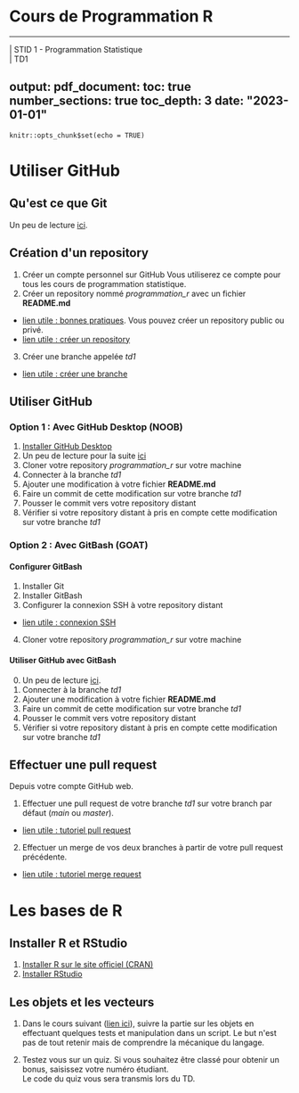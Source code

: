 # Cours de Programmation R

---
 
  | STID 1 - Programmation Statistique  
  | TD1  
  
output: 
  pdf_document:
    toc: true
    number_sections: true
    toc_depth: 3
date: "2023-01-01"
---

```{r setup, include=FALSE}
knitr::opts_chunk$set(echo = TRUE)
```



# Utiliser GitHub

## Qu'est ce que Git

Un peu de lecture [ici](https://www.atlassian.com/fr/git/tutorials/what-is-git). 

## Création d'un repository

1. Créer un compte personnel sur GitHub
Vous utiliserez ce compte pour tous les cours de programmation statistique.
2. Créer un repository nommé *programmation_r* avec un fichier **README.md**
* [lien utile : bonnes pratiques](https://docs.github.com/fr/repositories/creating-and-managing-repositories/best-practices-for-repositories). Vous pouvez créer un repository public ou privé.
* [lien utile : créer un repository](https://docs.github.com/fr/repositories/creating-and-managing-repositories/creating-a-new-repository)
3. Créer une branche appelée *td1*
* [lien utile :  créer une branche](https://docs.github.com/fr/pull-requests/collaborating-with-pull-requests/proposing-changes-to-your-work-with-pull-requests/creating-and-deleting-branches-within-your-repository)

## Utiliser GitHub

### Option 1 : Avec GitHub Desktop (NOOB)

1. [Installer GitHub Desktop](https://desktop.github.com/)
2. Un peu de lecture pour la suite [ici](https://docs.github.com/fr/desktop/installing-and-configuring-github-desktop/overview/getting-started-with-github-desktop)
3. Cloner votre repository *programmation_r* sur votre machine
4. Connecter à la branche *td1*
5. Ajouter une modification à votre fichier **README.md**
6. Faire un commit de cette modification sur votre branche *td1*
7. Pousser le commit vers votre repository distant
8. Vérifier si votre repository distant à pris en compte cette modification sur votre branche *td1*

### Option 2 : Avec GitBash (GOAT)

#### Configurer GitBash

1. Installer Git
2. Installer GitBash
3. Configurer la connexion SSH à votre repository distant
* [lien utile : connexion SSH](https://linuxhint.com/clone-repo-with-ssh-key-in-git/)
4. Cloner votre repository *programmation_r* sur votre machine

#### Utiliser GitHub avec GitBash

0. Un peu de lecture [ici](https://www.jesuisundev.com/comprendre-git-en-7-minutes/).
1. Connecter à la branche *td1*
2. Ajouter une modification à votre fichier **README.md**
3. Faire un commit de cette modification sur votre branche *td1*
4. Pousser le commit vers votre repository distant
5. Vérifier si votre repository distant à pris en compte cette modification sur votre branche *td1*

## Effectuer une pull request

Depuis votre compte GitHub web.

1. Effectuer une pull request de votre branche *td1* sur votre branch par défaut (*main* ou *master*).
* [lien utile : tutoriel pull request](https://docs.github.com/fr/pull-requests/collaborating-with-pull-requests/proposing-changes-to-your-work-with-pull-requests/creating-a-pull-request)
2. Effectuer un merge de vos deux branches à partir de votre pull request précédente.
* [lien utile : tutoriel merge request](https://docs.github.com/fr/pull-requests/collaborating-with-pull-requests/incorporating-changes-from-a-pull-request/merging-a-pull-request)

# Les bases de R

## Installer R et RStudio

1. [Installer R sur le site officiel (CRAN)](https://cran.r-project.org/)
2. [Installer RStudio](https://posit.co/download/rstudio-desktop/)

## Les objets et les vecteurs

1. Dans le cours suivant ([lien ici](https://asardell.github.io/programmation-r/presentation.html#objets)), suivre la partie sur les objets en effectuant quelques tests et manipulation dans un script.
Le but n'est pas de tout retenir mais de comprendre la mécanique du langage.

2. Testez vous sur un quiz. Si vous souhaitez être classé pour obtenir un bonus, saisissez votre numéro étudiant. <br>
Le code du quiz vous sera transmis lors du TD.
